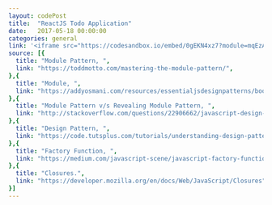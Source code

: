 ```yaml
---
layout: codePost
title:  "ReactJS Todo Application"
date:   2017-05-18 00:00:00
categories: general
link: '<iframe src="https://codesandbox.io/embed/0gEKN4xz7?module=mqEzA&view=editor" style="width:100%; height:500px; border:0; border-radius: 4px; overflow:hidden;" sandbox="allow-modals allow-forms allow-popups allow-scripts allow-same-origin"></iframe>'
source: [{
  title: "Module Pattern, ",
  link: "https://toddmotto.com/mastering-the-module-pattern/",
},{
  title: "Module, ",
  link: "https://addyosmani.com/resources/essentialjsdesignpatterns/book/#modulepatternjavascript",
},{
  title: "Module Pattern v/s Revealing Module Pattern, ",
  link: "http://stackoverflow.com/questions/22906662/javascript-design-pattern-difference-between-module-pattern-and-revealing-modul#answer-22918556",
},{
  title: "Design Pattern, ",
  link: "https://code.tutsplus.com/tutorials/understanding-design-patterns-in-javascript--net-25930",
},{
  title: "Factory Function, ",
  link: "https://medium.com/javascript-scene/javascript-factory-functions-vs-constructor-functions-vs-classes-2f22ceddf33e",
},{
  title: "Closures.",
  link: "https://developer.mozilla.org/en/docs/Web/JavaScript/Closures",
}]
---
```



